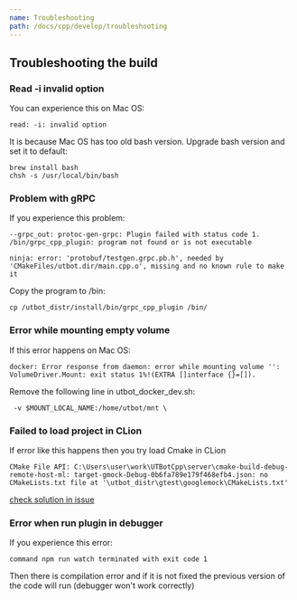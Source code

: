 ```yaml
---
name: Troubleshooting
path: /docs/cpp/develop/troubleshooting
---
```


## Troubleshooting the build

### Read -i invalid option

You can experience this on Mac OS:

```shell
read: -i: invalid option
```

It is because Mac OS has too old bash version. Upgrade bash version and set it to default:

```shell
brew install bash
chsh -s /usr/local/bin/bash
```

### Problem with gRPC

If you experience this problem:

```shell
--grpc_out: protoc-gen-grpc: Plugin failed with status code 1.
/bin/grpc_cpp_plugin: program not found or is not executable
```

```shell
ninja: error: 'protobuf/testgen.grpc.pb.h', needed by 'CMakeFiles/utbot.dir/main.cpp.o', missing and no known rule to make it
```

Copy the program to /bin:

```shell
cp /utbot_distr/install/bin/grpc_cpp_plugin /bin/
```

### Error while mounting empty volume

If this error happens on Mac OS:

```shell
docker: Error response from daemon: error while mounting volume '': VolumeDriver.Mount: exit status 1%!(EXTRA []interface {}=[]).
```

Remove the following line in utbot_docker_dev.sh:

```shell
 -v $MOUNT_LOCAL_NAME:/home/utbot/mnt \
```

### Failed to load project in CLion

If error like this happens then you try load Cmake in CLion

```
CMake File API: C:\Users\user\work\UTBotCpp\server\cmake-build-debug-remote-host-ml: target-gmock-Debug-0b6fa789e179f468efb4.json: no CMakeLists.txt file at '\utbot_distr\gtest\googlemock\CMakeLists.txt'
```

[check solution in issue](https://youtrack.jetbrains.com/issue/CPP-27998#focus=Comments-27-5697854.0-0)

### Error when run plugin in debugger

If you experience this error:

```shell
command npm run watch terminated with exit code 1
```

Then there is compilation error and if it is not fixed the previous version of the code will run (debugger won't work
correctly)
